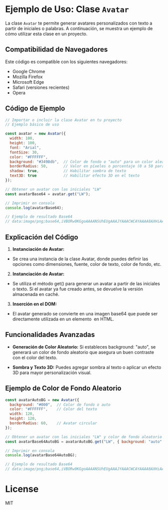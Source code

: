 # Ejemplo de Uso: Clase `Avatar`

La clase `Avatar` te permite generar avatares personalizados con texto a partir de iniciales o palabras. A continuación, se muestra un ejemplo de cómo utilizar esta clase en un proyecto.

## Compatibilidad de Navegadores

Este código es compatible con los siguientes navegadores:

- Google Chrome
- Mozilla Firefox
- Microsoft Edge
- Safari (versiones recientes)
- Opera

## Código de Ejemplo

```javascript
// Importar o incluir la clase Avatar en tu proyecto
// Ejemplo básico de uso

const avatar = new Avatar({
  width: 100,
  height: 100,
  font: "Arial",
  fontSize: 30,
  color: "#FFFFFF",
  background: "#3498db",  // Color de fondo o "auto" para un color aleatorio
  borderRadius: 50,       // Valor en píxeles o porcentaje (0 a 50 para un círculo perfecto)
  shadow: true,           // Habilitar sombra de texto
  text3D: true            // Habilitar efecto 3D en el texto
});

// Obtener un avatar con las iniciales "LW"
const avatarBase64 = avatar.get("LW");

// Imprimir en consola
console.log(avatarBase64);

// Ejemplo de resultado Base64
// data:image/png;base64,iVBORw0KGgoAAAANSUhEUgAAAJYAAACWCAYAAAA8AXHiAAAAAX...
```

## Explicación del Código

1. **Instanciación de Avatar:**
- Se crea una instancia de la clase Avatar, donde puedes definir las opciones como dimensiones, fuente, color de texto, color de fondo, etc.

2. **Instanciación de Avatar:**
- Se utiliza el método get() para generar un avatar a partir de las iniciales o texto. Si el avatar ya fue creado antes, se devuelve la versión almacenada en caché.

3. **Inserción en el DOM:**
- El avatar generado se convierte en una imagen base64 que puede ser directamente utilizada en un elemento <img> en HTML.

## Funcionalidades Avanzadas

- **Generación de Color Aleatorio:**
Si estableces background: "auto", se generará un color de fondo aleatorio que asegura un buen contraste con el color del texto.

- **Sombra y Texto 3D:**
Puedes agregar sombra al texto o aplicar un efecto 3D para mayor personalización visual.

## Ejemplo de Color de Fondo Aleatorio

```javascript
const avatarAutoBG = new Avatar({
  background: "#000",  // Color de fondo o auto
  color: "#FFFFFF",    // Color del texto
  width: 120,
  height: 120,
  borderRadius: 60,    // Avatar circular
});

// Obtener un avatar con las iniciales "LW" y color de fondo aleatorio
const avatarBase64AutoBG = avatarAutoBG.get("LW", { background: "auto" });

// Imprimir en consola
console.log(avatarBase64AutoBG);

// Ejemplo de resultado Base64
// data:image/png;base64,iVBORw0KGgoAAAANSUhEUgAAAJYAAACWCAYAAAA8AXHiAAAAAX...
```

# License

MIT